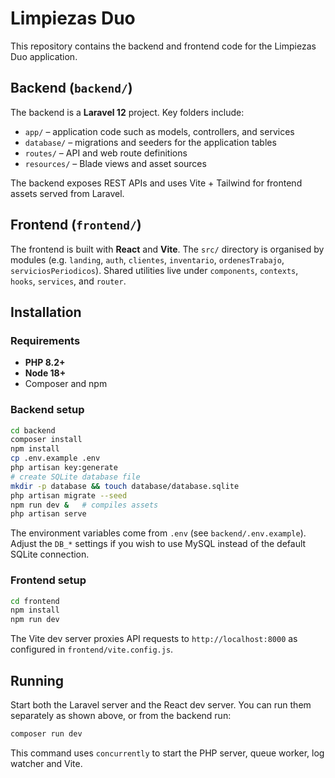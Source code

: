 # Limpiezas Duo

This repository contains the backend and frontend code for the Limpiezas Duo application.

## Backend (`backend/`)

The backend is a **Laravel 12** project. Key folders include:

- `app/` – application code such as models, controllers, and services
- `database/` – migrations and seeders for the application tables
- `routes/` – API and web route definitions
- `resources/` – Blade views and asset sources

The backend exposes REST APIs and uses Vite + Tailwind for frontend assets served from Laravel.

## Frontend (`frontend/`)

The frontend is built with **React** and **Vite**. The `src/` directory is organised by modules (e.g. `landing`, `auth`, `clientes`, `inventario`, `ordenesTrabajo`, `serviciosPeriodicos`). Shared utilities live under `components`, `contexts`, `hooks`, `services`, and `router`.

## Installation

### Requirements

- **PHP 8.2+**
- **Node 18+**
- Composer and npm

### Backend setup

```bash
cd backend
composer install
npm install
cp .env.example .env
php artisan key:generate
# create SQLite database file
mkdir -p database && touch database/database.sqlite
php artisan migrate --seed
npm run dev &   # compiles assets
php artisan serve
```

The environment variables come from `.env` (see `backend/.env.example`). Adjust the `DB_*` settings if you wish to use MySQL instead of the default SQLite connection.

### Frontend setup

```bash
cd frontend
npm install
npm run dev
```

The Vite dev server proxies API requests to `http://localhost:8000` as configured in `frontend/vite.config.js`.

## Running

Start both the Laravel server and the React dev server. You can run them separately as shown above, or from the backend run:

```bash
composer run dev
```

This command uses `concurrently` to start the PHP server, queue worker, log watcher and Vite.
